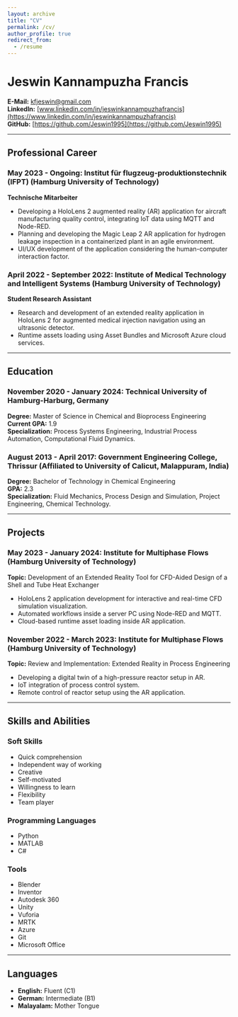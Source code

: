 ```yaml
---
layout: archive
title: "CV"
permalink: /cv/
author_profile: true
redirect_from:
  - /resume
---
```


# Jeswin Kannampuzha Francis

**E-Mail:** [kfjeswin@gmail.com](mailto:kfjeswin@gmail.com)  
**LinkedIn:** [www.linkedin.com/in/jeswinkannampuzhafrancis](https://www.linkedin.com/in/jeswinkannampuzhafrancis)  
**GitHub:** [https://github.com/Jeswin1995](https://github.com/Jeswin1995)

---

## Professional Career

### May 2023 - Ongoing: Institut für flugzeug-produktionstechnik (IFPT) (Hamburg University of Technology)
**Technische Mitarbeiter**
- Developing a HoloLens 2 augmented reality (AR) application for aircraft manufacturing quality control, integrating IoT data using MQTT and Node-RED.
- Planning and developing the Magic Leap 2 AR application for hydrogen leakage inspection in a containerized plant in an agile environment.
- UI/UX development of the application considering the human-computer interaction factor.

### April 2022 - September 2022: Institute of Medical Technology and Intelligent Systems (Hamburg University of Technology)
**Student Research Assistant**
- Research and development of an extended reality application in HoloLens 2 for augmented medical injection navigation using an ultrasonic detector.
- Runtime assets loading using Asset Bundles and Microsoft Azure cloud services.

---

## Education

### November 2020 - January 2024: Technical University of Hamburg-Harburg, Germany
**Degree:** Master of Science in Chemical and Bioprocess Engineering  
**Current GPA:** 1.9  
**Specialization:** Process Systems Engineering, Industrial Process Automation, Computational Fluid Dynamics.

### August 2013 - April 2017: Government Engineering College, Thrissur (Affiliated to University of Calicut, Malappuram, India)
**Degree:** Bachelor of Technology in Chemical Engineering  
**GPA:** 2.3  
**Specialization:** Fluid Mechanics, Process Design and Simulation, Project Engineering, Chemical Technology.

---

## Projects

### May 2023 - January 2024: Institute for Multiphase Flows (Hamburg University of Technology)
**Topic:** Development of an Extended Reality Tool for CFD-Aided Design of a Shell and Tube Heat Exchanger
- HoloLens 2 application development for interactive and real-time CFD simulation visualization.
- Automated workflows inside a server PC using Node-RED and MQTT.
- Cloud-based runtime asset loading inside AR application.

### November 2022 - March 2023: Institute for Multiphase Flows (Hamburg University of Technology)
**Topic:** Review and Implementation: Extended Reality in Process Engineering
- Developing a digital twin of a high-pressure reactor setup in AR.
- IoT integration of process control system.
- Remote control of reactor setup using the AR application.

---

## Skills and Abilities

### Soft Skills
- Quick comprehension
- Independent way of working
- Creative
- Self-motivated
- Willingness to learn
- Flexibility
- Team player

### Programming Languages
- Python
- MATLAB
- C#

### Tools
- Blender
- Inventor
- Autodesk 360
- Unity
- Vuforia
- MRTK
- Azure
- Git
- Microsoft Office

---

## Languages
- **English:** Fluent (C1)
- **German:** Intermediate (B1)
- **Malayalam:** Mother Tongue
